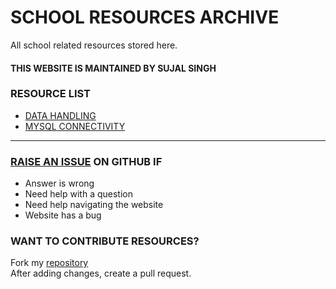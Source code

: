 # SCHOOL RESOURCES ARCHIVE

All school related resources stored here.

#### THIS WEBSITE IS MAINTAINED BY SUJAL SINGH

### RESOURCE LIST

- [DATA HANDLING](./data-handling)
- [MYSQL CONNECTIVITY](./mysql-connectivity)


---

### [RAISE AN ISSUE](https://sujaldev.github.io/school/) ON GITHUB IF

- Answer is wrong
- Need help with a question
- Need help navigating the website
- Website has a bug

### WANT TO CONTRIBUTE RESOURCES?

Fork my [repository](https://github.com/sujaldev/school) \
After adding changes, create a pull request.